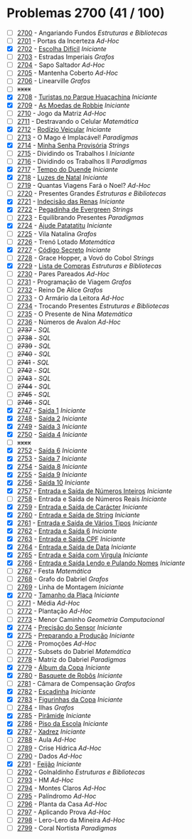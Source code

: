 # Problemas 2700 (41 / 100)

  - [ ]  [2700](https://www.urionlinejudge.com.br/judge/pt/problems/view/2700) - Angariando Fundos *Estruturas e Bibliotecas*
  - [ ]  [2701](https://www.urionlinejudge.com.br/judge/pt/problems/view/2701) - Portas da Incerteza *Ad-Hoc*
  - [x]  [2702](https://www.urionlinejudge.com.br/judge/pt/problems/view/2702) - [Escolha Difícil](https://github.com/potigol/uoj-potigol/blob/master/src/2700/2702.poti) *Iniciante*
  - [ ]  [2703](https://www.urionlinejudge.com.br/judge/pt/problems/view/2703) - Estradas Imperiais *Grafos*
  - [ ]  [2704](https://www.urionlinejudge.com.br/judge/pt/problems/view/2704) - Sapo Saltador *Ad-Hoc*
  - [ ]  [2705](https://www.urionlinejudge.com.br/judge/pt/problems/view/2705) - Mantenha Coberto *Ad-Hoc*
  - [ ]  [2706](https://www.urionlinejudge.com.br/judge/pt/problems/view/2706) - Linearville *Grafos*
  - [ ] ~~xxxx~~
  - [x]  [2708](https://www.urionlinejudge.com.br/judge/pt/problems/view/2708) - [Turistas no Parque Huacachina](https://github.com/potigol/uoj-potigol/blob/master/src/2700/2708.poti) *Iniciante*
  - [x]  [2709](https://www.urionlinejudge.com.br/judge/pt/problems/view/2709) - [As Moedas de Robbie](https://github.com/potigol/uoj-potigol/blob/master/src/2700/2709.poti) *Iniciante*
  - [ ]  [2710](https://www.urionlinejudge.com.br/judge/pt/problems/view/2710) - Jogo da Matriz *Ad-Hoc*
  - [ ]  [2711](https://www.urionlinejudge.com.br/judge/pt/problems/view/2711) - Destravando o Celular *Matemática*
  - [x]  [2712](https://www.urionlinejudge.com.br/judge/pt/problems/view/2712) - [Rodízio Veicular](https://github.com/potigol/uoj-potigol/blob/master/src/2700/2712.poti) *Iniciante*
  - [ ]  [2713](https://www.urionlinejudge.com.br/judge/pt/problems/view/2713) - O Mago é Implacável! *Paradigmas*
  - [x]  [2714](https://www.urionlinejudge.com.br/judge/pt/problems/view/2714) - [Minha Senha Provisória](https://github.com/potigol/uoj-potigol/blob/master/src/2700/2714.poti) *Strings*
  - [ ]  [2715](https://www.urionlinejudge.com.br/judge/pt/problems/view/2715) - Dividindo os Trabalhos I *Iniciante*
  - [ ]  [2716](https://www.urionlinejudge.com.br/judge/pt/problems/view/2716) - Dividindo os Trabalhos II *Paradigmas*
  - [x]  [2717](https://www.urionlinejudge.com.br/judge/pt/problems/view/2717) - [Tempo do Duende](https://github.com/potigol/uoj-potigol/blob/master/src/2700/2717.poti) *Iniciante*
  - [x]  [2718](https://www.urionlinejudge.com.br/judge/pt/problems/view/2718) - [Luzes de Natal](https://github.com/potigol/uoj-potigol/blob/master/src/2700/2718.poti) *Iniciante*
  - [ ]  [2719](https://www.urionlinejudge.com.br/judge/pt/problems/view/2719) - Quantas Viagens Fará o Noel? *Ad-Hoc*
  - [ ]  [2720](https://www.urionlinejudge.com.br/judge/pt/problems/view/2720) - Presentes Grandes *Estruturas e Bibliotecas*
  - [x]  [2721](https://www.urionlinejudge.com.br/judge/pt/problems/view/2721) - [Indecisão das Renas](https://github.com/potigol/uoj-potigol/blob/master/src/2700/2721.poti) *Iniciante*
  - [x]  [2722](https://www.urionlinejudge.com.br/judge/pt/problems/view/2722) - [Pegadinha de Evergreen](https://github.com/potigol/uoj-potigol/blob/master/src/2700/2722.poti) *Strings*
  - [ ]  [2723](https://www.urionlinejudge.com.br/judge/pt/problems/view/2723) - Equilibrando Presentes *Paradigmas*
  - [x]  [2724](https://www.urionlinejudge.com.br/judge/pt/problems/view/2724) - [Ajude Patatatitu](https://github.com/potigol/uoj-potigol/blob/master/src/2700/2724.poti) *Iniciante*
  - [ ]  [2725](https://www.urionlinejudge.com.br/judge/pt/problems/view/2725) - Vila Natalina *Grafos*
  - [ ]  [2726](https://www.urionlinejudge.com.br/judge/pt/problems/view/2726) - Trenó Lotado *Matemática*
  - [x]  [2727](https://www.urionlinejudge.com.br/judge/pt/problems/view/2727) - [Código Secreto](https://github.com/potigol/uoj-potigol/blob/master/src/2700/2727.poti) *Iniciante*
  - [ ]  [2728](https://www.urionlinejudge.com.br/judge/pt/problems/view/2728) - Grace Hopper, a Vovó do Cobol *Strings*
  - [x]  [2729](https://www.urionlinejudge.com.br/judge/pt/problems/view/2729) - [Lista de Compras](https://github.com/potigol/uoj-potigol/blob/master/src/2700/2729.poti) *Estruturas e Bibliotecas*
  - [ ]  [2730](https://www.urionlinejudge.com.br/judge/pt/problems/view/2730) - Pares Pareados *Ad-Hoc*
  - [ ]  [2731](https://www.urionlinejudge.com.br/judge/pt/problems/view/2731) - Programação de Viagem *Grafos*
  - [ ]  [2732](https://www.urionlinejudge.com.br/judge/pt/problems/view/2732) - Reino De Alice *Grafos*
  - [ ]  [2733](https://www.urionlinejudge.com.br/judge/pt/problems/view/2733) - O Armário da Leitora *Ad-Hoc*
  - [ ]  [2734](https://www.urionlinejudge.com.br/judge/pt/problems/view/2734) - Trocando Presentes *Estruturas e Bibliotecas*
  - [ ]  [2735](https://www.urionlinejudge.com.br/judge/pt/problems/view/2735) - O Presente de Nina *Matemática*
  - [ ]  [2736](https://www.urionlinejudge.com.br/judge/pt/problems/view/2736) - Números de Avalon *Ad-Hoc*
  - [ ]  ~~2737~~ - *SQL*
  - [ ]  ~~2738~~ - *SQL*
  - [ ]  ~~2739~~ - *SQL*
  - [ ]  ~~2740~~ - *SQL*
  - [ ]  ~~2741~~ - *SQL*
  - [ ]  ~~2742~~ - *SQL*
  - [ ]  ~~2743~~ - *SQL*
  - [ ]  ~~2744~~ - *SQL*
  - [ ]  ~~2745~~ - *SQL*
  - [ ]  ~~2746~~ - *SQL*
  - [x]  [2747](https://www.urionlinejudge.com.br/judge/pt/problems/view/2747) - [Saída 1](https://github.com/potigol/uoj-potigol/blob/master/src/2700/2747.poti) *Iniciante*
  - [x]  [2748](https://www.urionlinejudge.com.br/judge/pt/problems/view/2748) - [Saída 2](https://github.com/potigol/uoj-potigol/blob/master/src/2700/2748.poti) *Iniciante*
  - [x]  [2749](https://www.urionlinejudge.com.br/judge/pt/problems/view/2749) - [Saída 3](https://github.com/potigol/uoj-potigol/blob/master/src/2700/2749.poti) *Iniciante*
  - [x]  [2750](https://www.urionlinejudge.com.br/judge/pt/problems/view/2750) - [Saída 4](https://github.com/potigol/uoj-potigol/blob/master/src/2700/2750.poti) *Iniciante*
  - [ ] ~~xxxx~~
  - [x]  [2752](https://www.urionlinejudge.com.br/judge/pt/problems/view/2752) - [Saída 6](https://github.com/potigol/uoj-potigol/blob/master/src/2700/2752.poti) *Iniciante*
  - [x]  [2753](https://www.urionlinejudge.com.br/judge/pt/problems/view/2753) - [Saída 7](https://github.com/potigol/uoj-potigol/blob/master/src/2700/2753.poti) *Iniciante*
  - [x]  [2754](https://www.urionlinejudge.com.br/judge/pt/problems/view/2754) - [Saída 8](https://github.com/potigol/uoj-potigol/blob/master/src/2700/2754.poti) *Iniciante*
  - [x]  [2755](https://www.urionlinejudge.com.br/judge/pt/problems/view/2755) - [Saída 9](https://github.com/potigol/uoj-potigol/blob/master/src/2700/2755.poti) *Iniciante*
  - [x]  [2756](https://www.urionlinejudge.com.br/judge/pt/problems/view/2756) - [Saída 10](https://github.com/potigol/uoj-potigol/blob/master/src/2700/2756.poti) *Iniciante*
  - [x]  [2757](https://www.urionlinejudge.com.br/judge/pt/problems/view/2757) - [Entrada e Saída de Números Inteiros](https://github.com/potigol/uoj-potigol/blob/master/src/2700/2757.poti) *Iniciante*
  - [ ]  [2758](https://www.urionlinejudge.com.br/judge/pt/problems/view/2758) - Entrada e Saída de Números Reais *Iniciante*
  - [x]  [2759](https://www.urionlinejudge.com.br/judge/pt/problems/view/2759) - [Entrada e Saída de Carácter](https://github.com/potigol/uoj-potigol/blob/master/src/2700/2759.poti) *Iniciante*
  - [x]  [2760](https://www.urionlinejudge.com.br/judge/pt/problems/view/2760) - [Entrada e Saída de String](https://github.com/potigol/uoj-potigol/blob/master/src/2700/2760.poti) *Iniciante*
  - [x]  [2761](https://www.urionlinejudge.com.br/judge/pt/problems/view/2761) - [Entrada e Saída de Vários Tipos](https://github.com/potigol/uoj-potigol/blob/master/src/2700/2761.poti) *Iniciante*
  - [x]  [2762](https://www.urionlinejudge.com.br/judge/pt/problems/view/2762) - [Entrada e Saída 6](https://github.com/potigol/uoj-potigol/blob/master/src/2700/2762.poti) *Iniciante*
  - [x]  [2763](https://www.urionlinejudge.com.br/judge/pt/problems/view/2763) - [Entrada e Saída CPF](https://github.com/potigol/uoj-potigol/blob/master/src/2700/2763.poti) *Iniciante*
  - [x]  [2764](https://www.urionlinejudge.com.br/judge/pt/problems/view/2764) - [Entrada e Saída de Data](https://github.com/potigol/uoj-potigol/blob/master/src/2700/2764.poti) *Iniciante*
  - [x]  [2765](https://www.urionlinejudge.com.br/judge/pt/problems/view/2765) - [Entrada e Saída com Virgula](https://github.com/potigol/uoj-potigol/blob/master/src/2700/2765.poti) *Iniciante*
  - [x]  [2766](https://www.urionlinejudge.com.br/judge/pt/problems/view/2766) - [Entrada e Saída Lendo e Pulando Nomes](https://github.com/potigol/uoj-potigol/blob/master/src/2700/2766.poti) *Iniciante*
  - [ ]  [2767](https://www.urionlinejudge.com.br/judge/pt/problems/view/2767) - Festa *Matemática*
  - [ ]  [2768](https://www.urionlinejudge.com.br/judge/pt/problems/view/2768) - Grafo do Dabriel *Grafos*
  - [ ]  [2769](https://www.urionlinejudge.com.br/judge/pt/problems/view/2769) - Linha de Montagem *Iniciante*
  - [x]  [2770](https://www.urionlinejudge.com.br/judge/pt/problems/view/2770) - [Tamanho da Placa](https://github.com/potigol/uoj-potigol/blob/master/src/2700/2770.poti) *Iniciante*
  - [ ]  [2771](https://www.urionlinejudge.com.br/judge/pt/problems/view/2771) - Média *Ad-Hoc*
  - [ ]  [2772](https://www.urionlinejudge.com.br/judge/pt/problems/view/2772) - Plantação *Ad-Hoc*
  - [ ]  [2773](https://www.urionlinejudge.com.br/judge/pt/problems/view/2773) - Menor Caminho *Geometria Computacional*
  - [x]  [2774](https://www.urionlinejudge.com.br/judge/pt/problems/view/2774) - [Precisão do Sensor](https://github.com/potigol/uoj-potigol/blob/master/src/2700/2774.poti) *Iniciante*
  - [x]  [2775](https://www.urionlinejudge.com.br/judge/pt/problems/view/2775) - [Preparando a Produção](https://github.com/potigol/uoj-potigol/blob/master/src/2700/2775.poti) *Iniciante*
  - [ ]  [2776](https://www.urionlinejudge.com.br/judge/pt/problems/view/2776) - Promoções *Ad-Hoc*
  - [ ]  [2777](https://www.urionlinejudge.com.br/judge/pt/problems/view/2777) - Subsets do Dabriel *Matemática*
  - [ ]  [2778](https://www.urionlinejudge.com.br/judge/pt/problems/view/2778) - Matriz do Dabriel *Paradigmas*
  - [x]  [2779](https://www.urionlinejudge.com.br/judge/pt/problems/view/2779) - [Álbum da Copa](https://github.com/potigol/uoj-potigol/blob/master/src/2700/2779.poti) *Iniciante*
  - [x]  [2780](https://www.urionlinejudge.com.br/judge/pt/problems/view/2780) - [Basquete de Robôs](https://github.com/potigol/uoj-potigol/blob/master/src/2700/2780.poti) *Iniciante*
  - [ ]  [2781](https://www.urionlinejudge.com.br/judge/pt/problems/view/2781) - Câmara de Compensação *Grafos*
  - [x]  [2782](https://www.urionlinejudge.com.br/judge/pt/problems/view/2782) - [Escadinha](https://github.com/potigol/uoj-potigol/blob/master/src/2700/2782.poti) *Iniciante*
  - [x]  [2783](https://www.urionlinejudge.com.br/judge/pt/problems/view/2783) - [Figurinhas da Copa](https://github.com/potigol/uoj-potigol/blob/master/src/2700/2783.poti) *Iniciante*
  - [ ]  [2784](https://www.urionlinejudge.com.br/judge/pt/problems/view/2784) - Ilhas *Grafos*
  - [x]  [2785](https://www.urionlinejudge.com.br/judge/pt/problems/view/2785) - [Pirâmide](https://github.com/potigol/uoj-potigol/blob/master/src/2700/2785.poti) *Iniciante*
  - [x]  [2786](https://www.urionlinejudge.com.br/judge/pt/problems/view/2786) - [Piso da Escola](https://github.com/potigol/uoj-potigol/blob/master/src/2700/2786.poti) *Iniciante*
  - [x]  [2787](https://www.urionlinejudge.com.br/judge/pt/problems/view/2787) - [Xadrez](https://github.com/potigol/uoj-potigol/blob/master/src/2700/2787.poti) *Iniciante*
  - [ ]  [2788](https://www.urionlinejudge.com.br/judge/pt/problems/view/2788) - Aula *Ad-Hoc*
  - [ ]  [2789](https://www.urionlinejudge.com.br/judge/pt/problems/view/2789) - Crise Hídrica *Ad-Hoc*
  - [ ]  [2790](https://www.urionlinejudge.com.br/judge/pt/problems/view/2790) - Dados *Ad-Hoc*
  - [x]  [2791](https://www.urionlinejudge.com.br/judge/pt/problems/view/2791) - [Feijão](https://github.com/potigol/uoj-potigol/blob/master/src/2700/2791.poti) *Iniciante*
  - [ ]  [2792](https://www.urionlinejudge.com.br/judge/pt/problems/view/2792) - Golnaldinho *Estruturas e Bibliotecas*
  - [ ]  [2793](https://www.urionlinejudge.com.br/judge/pt/problems/view/2793) - HM *Ad-Hoc*
  - [ ]  [2794](https://www.urionlinejudge.com.br/judge/pt/problems/view/2794) - Montes Claros *Ad-Hoc*
  - [ ]  [2795](https://www.urionlinejudge.com.br/judge/pt/problems/view/2795) - Palíndromo *Ad-Hoc*
  - [ ]  [2796](https://www.urionlinejudge.com.br/judge/pt/problems/view/2796) - Planta da Casa *Ad-Hoc*
  - [ ]  [2797](https://www.urionlinejudge.com.br/judge/pt/problems/view/2797) - Aplicando Prova *Ad-Hoc*
  - [ ]  [2798](https://www.urionlinejudge.com.br/judge/pt/problems/view/2798) - Lero-Lero da Mineira *Ad-Hoc*
  - [ ]  [2799](https://www.urionlinejudge.com.br/judge/pt/problems/view/2799) - Coral Nortista *Paradigmas*